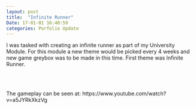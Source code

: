 ```yaml
---
layout: post
title:  "Infinite Runner"
Date: 17-01-01 16:40:59 
categories: Porfolio Update
---
```

<p>I was tasked with creating an infinite runner as part of my University Module.
For this module a new theme would be picked every 4 weeks and new game greybox was to be made in this time.
First theme was Infinite Runner.</p>
<br></br>
<p>
The gameplay can be seen at: 
  https://www.youtube.com/watch?v=a5JYRkXkzVg
  </p>

